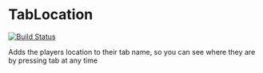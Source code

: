 # TabLocation
[![Build Status](https://jamesinaxx.me/ci/buildStatus/icon?job=TabLocation&style=flat-square)](https://jamesinaxx.me/ci/job/TabLocation/)

Adds the players location to their tab name, so you can see where they are by pressing tab at any time
